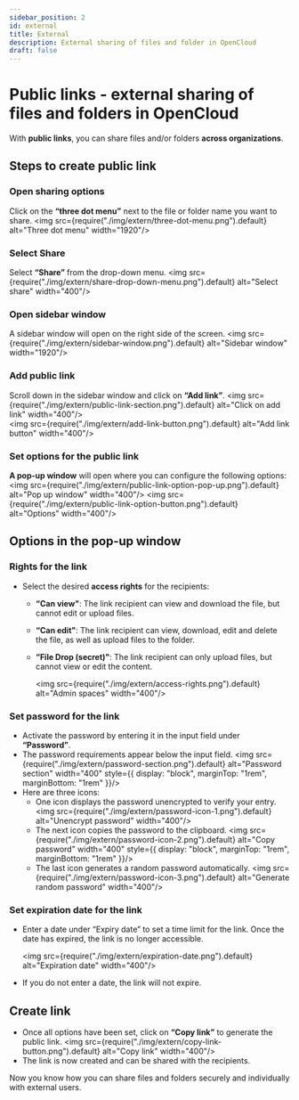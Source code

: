 ```yaml
---
sidebar_position: 2
id: external
title: External
description: External sharing of files and folder in OpenCloud
draft: false
---
```


# Public links - external sharing of files and folders in OpenCloud

With **public links**, you can share files and/or folders **across organizations**.

## Steps to create public link

### Open sharing options

Click on the **“three dot menu”** next to the file or folder name you want to share.
<img src={require("./img/extern/three-dot-menu.png").default} alt="Three dot menu" width="1920"/>

### Select Share

Select **“Share”** from the drop-down menu.
<img src={require("./img/extern/share-drop-down-menu.png").default} alt="Select share" width="400"/>

### Open sidebar window

A sidebar window will open on the right side of the screen.
<img src={require("./img/extern/sidebar-window.png").default} alt="Sidebar window" width="1920"/>

### Add public link

Scroll down in the sidebar window and click on **“Add link”**.
<img src={require("./img/extern/public-link-section.png").default} alt="Click on add link" width="400"/>  
<img src={require("./img/extern/add-link-button.png").default} alt="Add link button" width="400"/>

### Set options for the public link

**A pop-up window** will open where you can configure the following options:
<img src={require("./img/extern/public-link-option-pop-up.png").default} alt="Pop up window" width="400"/>
<img src={require("./img/extern/public-link-option-button.png").default} alt="Options" width="400"/>

## Options in the pop-up window

### Rights for the link

- Select the desired **access rights** for the recipients:
  - **“Can view"**: The link recipient can view and download the file, but cannot edit or upload files.
  - **“Can edit"**: The link recipient can view, download, edit and delete the file, as well as upload files to the folder.
  - **“File Drop (secret)"**: The link recipient can only upload files, but cannot view or edit the content.

    <img src={require("./img/extern/access-rights.png").default} alt="Admin spaces" width="400"/>

### Set password for the link

- Activate the password by entering it in the input field under **“Password”**.
- The password requirements appear below the input field.
  <img src={require("./img/extern/password-section.png").default} alt="Password section" width="400" style={{ display: "block", marginTop: "1rem", marginBottom: "1rem" }}/>
- Here are three icons:
  - One icon displays the password unencrypted to verify your entry.
    <img src={require("./img/extern/password-icon-1.png").default} alt="Unencrypt password" width="400"/>
  - The next icon copies the password to the clipboard.
    <img src={require("./img/extern/password-icon-2.png").default} alt="Copy password" width="400" style={{ display: "block", marginTop: "1rem", marginBottom: "1rem" }}/>
  - The last icon generates a random password automatically.
    <img src={require("./img/extern/password-icon-3.png").default} alt="Generate random password" width="400"/>

### Set expiration date for the link

- Enter a date under “Expiry date” to set a time limit for the link. Once the date has expired, the link is no longer accessible.

  <img src={require("./img/extern/expiration-date.png").default} alt="Expiration date" width="400"/>

- If you do not enter a date, the link will not expire.

## Create link

- Once all options have been set, click on **“Copy link”** to generate the public link.
  <img src={require("./img/extern/copy-link-button.png").default} alt="Copy link" width="400"/>
- The link is now created and can be shared with the recipients.


Now you know how you can share files and folders securely and individually with external users.
